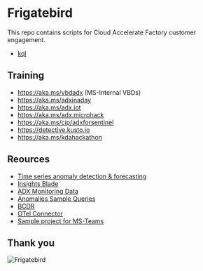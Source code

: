 # Frigatebird
This repo contains scripts for Cloud Accelerate Factory customer engagement.
- [kql](kql)

## Training
- https://aka.ms/vbdadx (MS-Internal VBDs)
- https://aka.ms/adxinaday
- https://aka.ms/adx.iot
- https://aka.ms/adx.microhack
- https://aka.ms/cip/adxforsentinel
- https://detective.kusto.io
- https://aka.ms/kdahackathon

## Reources
- [Time series anomaly detection & forecasting](https://learn.microsoft.com/en-us/kusto/query/anomaly-detection?view=microsoft-fabric)
- [Insights Blade](https://learn.microsoft.com/en-us/azure/data-explorer/data-explorer-insights)
- [ADX Monitoring Data](https://learn.microsoft.com/en-us/azure/data-explorer/monitor-data-explorer-reference) 
- [Anomalies Sample Queries](https://github.com/Azure/ADXIoTAnalytics/blob/6c846bedffb1093d5289837e2a6ed53cc08648cb/assets/OfficialDemos/M02-Demo4-IoT.kql#L79)
- [BCDR](https://learn.microsoft.com/en-us/azure/data-explorer/business-continuity-overview)
- [OTel Connector](https://learn.microsoft.com/en-us/azure/data-explorer/integrate-overview?tabs=connectors#open-telemetry)
- [Sample project for MS-Teams](https://github.com/ezios/teams-call-records-api)

## Thank you
![Frigatebird](https://upload.wikimedia.org/wikipedia/commons/thumb/9/9b/Magnificent-Frigate-male.jpg/500px-Magnificent-Frigate-male.jpg)
